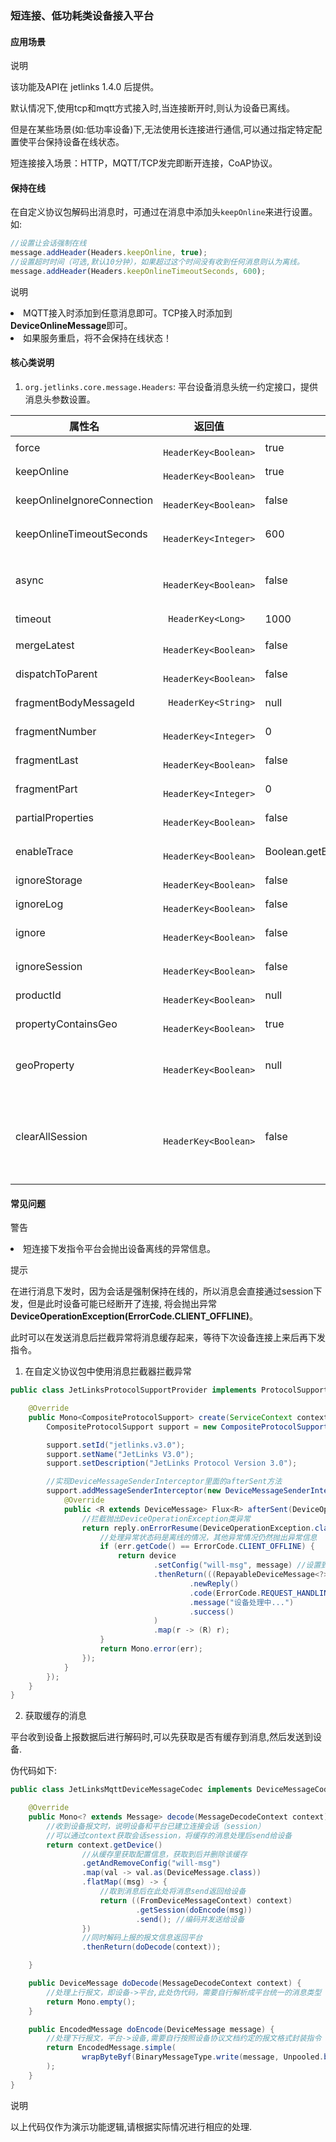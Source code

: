 ### 短连接、低功耗类设备接入平台

#### 应用场景

<div class='explanation primary'>
  <p class='explanation-title-warp'>
    <span class='iconfont icon-bangzhu explanation-icon'></span>
    <span class='explanation-title font-weight'>说明</span>
  </p>
  <p>该功能及API在  <span class='explanation-title font-weight'>jetlinks 1.4.0</span> 后提供。</p>
  <p>默认情况下,使用tcp和mqtt方式接入时,当连接断开时,则认为设备已离线。</p>
  <p>但是在某些场景(如:低功率设备)下,无法使用长连接进行通信,可以通过指定特定配置使平台保持设备在线状态。</p>
  <p>短连接接入场景：HTTP，MQTT/TCP发完即断开连接，CoAP协议。</p>
</div>

#### 保持在线

在自定义协议包解码出消息时，可通过在消息中添加头`keepOnline`来进行设置。如:

```javascript
//设置让会话强制在线
message.addHeader(Headers.keepOnline, true);
//设置超时时间（可选,默认10分钟），如果超过这个时间没有收到任何消息则认为离线。
message.addHeader(Headers.keepOnlineTimeoutSeconds, 600);

```

<div class='explanation primary'>
  <p class='explanation-title-warp'>
    <span class='iconfont icon-bangzhu explanation-icon'></span>
    <span class='explanation-title font-weight'>说明</span>
  </p>

  <li>MQTT接入时添加到任意消息即可。TCP接入时添加到<b class='explanation-title font-weight'>DeviceOnlineMessage</b>即可。</li>
  <li>如果服务重启，将不会保持在线状态！</li>

</div>

#### 核心类说明

1. `org.jetlinks.core.message.Headers`: 平台设备消息头统一约定接口，提供消息头参数设置。

| 属性名                        | 返回值                   | 默认值                                                | 说明                                                                                            |
|----------------------------|-----------------------|----------------------------------------------------|-----------------------------------------------------------------------------------------------|
| force                      | ` HeaderKey<Boolean>` | true                                               | 强制执行                                                                                          |
| keepOnline                 | ` HeaderKey<Boolean>` | true                                               | 保持在线,与`DeviceOnlineMessage`配合使用.                                                              |
| keepOnlineIgnoreConnection | ` HeaderKey<Boolean>` | false                                              | 在保持在线时,忽略连接状态信息,设备是否在线以: `keepOnlineTimeoutSeconds`指定为准                                       |
| keepOnlineTimeoutSeconds   | ` HeaderKey<Integer>` | 600                                                | 保持在线超时时间,超过指定时间未收到消息则认为离线，单位：秒                                                                |
| async                      | ` HeaderKey<Boolean>` | false                                              | 异步消息,当发往设备的消息标记了为异步时,设备网关服务发送消息到设备后将立即回复`org.jetlinks.core.enums.ErrorCode.REQUEST_HANDLING`到发送端 |
| timeout                    | ` HeaderKey<Long>`    | 1000                                               | 指定发送消息的超时时间,默认10秒                                                                             |
| mergeLatest                | ` HeaderKey<Boolean>` | false                                              | 是否合并历史属性数据,设置此消息头后,将会把历史最新的消息合并到消息体里                                                          |
| dispatchToParent           | ` HeaderKey<Boolean>` | false                                              | 是否为转发到父设备的消息                                                                                  |
| fragmentBodyMessageId      | ` HeaderKey<String>`  | null                                               | 分片消息ID,设备将结果分片返回,通常用于处理大消息(为平台下发消息时的消息ID)                                                     |
| fragmentNumber             | ` HeaderKey<Integer>` | 0                                                  | 分片数量                                                                                          |
| fragmentLast               | ` HeaderKey<Boolean>` | false                                              | 是否最后一个分配，当分片数量不确定时，使用该参数表示分片结束了                                                               |
| fragmentPart               | ` HeaderKey<Integer>` | 0                                                  | 当前分片数                                                                                         |
| partialProperties          | ` HeaderKey<Boolean>` | false                                              | 是否属性为部分属性,如果为true,在列式存储策略下,将会把之前上报的属性合并到一起进行存储                                                |
| enableTrace                | ` HeaderKey<Boolean>` | Boolean.getBoolean("device.message.trace.enabled") | 是否开启追踪,开启后header中将添加各个操作的时间戳，参数可以在`application.yml`里面指定                                       |
| ignoreStorage              | ` HeaderKey<Boolean>` | false                                              | 标记数据不存储                                                                                       |
| ignoreLog                  | ` HeaderKey<Boolean>` | false                                              | 忽略记录日志                                                                                        |
| ignore                     | ` HeaderKey<Boolean>` | false                                              | 忽略某些操作,具体由不同的消息决定，设置该参数后，消息统一处理中心判断该参数为false时丢弃该条数据                                           |
| ignoreSession              | ` HeaderKey<Boolean>` | false                                              | 忽略会话创建,如果设备未在线,默认创建会话,设置此header为true后则不会自动创建会话                                                |
| productId                  | ` HeaderKey<Boolean>` | null                                               | 产品ID                                                                                          |
| propertyContainsGeo        | ` HeaderKey<Boolean>` | true                                               | 上报属性中是否包含`geoPoint`信息,如果设置为false,上报属性时则不处理地理位置相关逻辑,可能提高一些性能                                             |
| geoProperty                | ` HeaderKey<Boolean>` | null                                               | 明确定义上报属性中包含的geo属性字段,在设备物模型属性数量较大时有助于提升地理位置信息处理性能，填写物模型定义为`geoPoint`类型的标识                        |
| clearAllSession            | ` HeaderKey<Boolean>` | false                                              | 在设备离线时,标记是否清理所有会话.<br/>通常用于短连接方式接入平台的场景, 在集群的多台节点中存在同一个设备的会话时,默认只有集群全部会话失效时,设备才算离线. <br/>可通过在发送离线消息中指定`header:clearAllSession`来标识是否让集群全部会话都失效                                                                                          |

#### 常见问题

<div class='explanation warning'>
  <p class='explanation-title-warp'>
    <span class='iconfont icon-bangzhu explanation-icon'></span>
    <span class='explanation-title font-weight'>警告</span>
  </p>

  <li>短连接下发指令平台会抛出设备离线的异常信息。</li>

[//]: # "  <li>产品禁用后，设备无法再接入。但不影响已经接入的设备。</li>"

</div>

<div class='explanation info'>
  <p class='explanation-title-warp'> 
    <span class='iconfont icon-tishi explanation-icon'></span>
    <span class='explanation-title font-weight'>提示</span>
  </p>

<p>在进行消息下发时，因为会话是强制保持在线的，所以消息会直接通过session下发，但是此时设备可能已经断开了连接,
将会抛出异常<b class='explanation-title font-weight'>DeviceOperationException(ErrorCode.CLIENT_OFFLINE)</b>。</p>
<p>此时可以在发送消息后拦截异常将消息缓存起来，等待下次设备连接上来后再下发指令。</p>

</div>

1. 在自定义协议包中使用消息拦截器拦截异常

```java
public class JetLinksProtocolSupportProvider implements ProtocolSupportProvider {

    @Override
    public Mono<CompositeProtocolSupport> create(ServiceContext context) {
        CompositeProtocolSupport support = new CompositeProtocolSupport();

        support.setId("jetlinks.v3.0");
        support.setName("JetLinks V3.0");
        support.setDescription("JetLinks Protocol Version 3.0");

        //实现DeviceMessageSenderInterceptor里面的afterSent方法
        support.addMessageSenderInterceptor(new DeviceMessageSenderInterceptor() {
            @Override
            public <R extends DeviceMessage> Flux<R> afterSent(DeviceOperator device, DeviceMessage message, Flux<R> reply) {
                //拦截抛出DeviceOperationException类异常
                return reply.onErrorResume(DeviceOperationException.class, err -> {
                    //处理异常状态码是离线的情况，其他异常情况仍然抛出异常信息
                    if (err.getCode() == ErrorCode.CLIENT_OFFLINE) {
                        return device
                                .setConfig("will-msg", message) //设置到设备缓存中心
                                .thenReturn(((RepayableDeviceMessage<?>) message)
                                        .newReply()
                                        .code(ErrorCode.REQUEST_HANDLING.name())
                                        .message("设备处理中...")
                                        .success()
                                )
                                .map(r -> (R) r);
                    }
                    return Mono.error(err);
                });
            }
        });
    }
}
```

2. 获取缓存的消息

平台收到设备上报数据后进行解码时,可以先获取是否有缓存到消息,然后发送到设备.

伪代码如下:

```java
public class JetLinksMqttDeviceMessageCodec implements DeviceMessageCodec {

    @Override
    public Mono<? extends Message> decode(MessageDecodeContext context) {
        //收到设备报文时，说明设备和平台已建立连接会话（session）
        //可以通过context获取会话session，将缓存的消息处理后send给设备
        return context.getDevice()
                //从缓存里获取配置信息，获取到后并删除该缓存
                .getAndRemoveConfig("will-msg")
                .map(val -> val.as(DeviceMessage.class))
                .flatMap((msg) -> {
                    //取到消息后在此处将消息send返回给设备
                    return ((FromDeviceMessageContext) context)
                            .getSession(doEncode(msg))
                            .send(); //编码并发送给设备
                })
                //同时解码上报的报文信息返回平台
                .thenReturn(doDecode(context));

    }

    public DeviceMessage doDecode(MessageDecodeContext context) {
        //处理上行报文，即设备->平台,此处伪代码，需要自行解析成平台统一的消息类型
        return Mono.empty();
    }

    public EncodedMessage doEncode(DeviceMessage message) {
        //处理下行报文，平台->设备,需要自行按照设备协议文档约定的报文格式封装指令
        return EncodedMessage.simple(
                wrapByteByf(BinaryMessageType.write(message, Unpooled.buffer()))
        );
    }
}
```

<div class='explanation primary'>
  <p class='explanation-title-warp'>
    <span class='iconfont icon-bangzhu explanation-icon'></span>
    <span class='explanation-title font-weight'>说明</span>
  </p>

以上代码仅作为演示功能逻辑,请根据实际情况进行相应的处理.

</div>